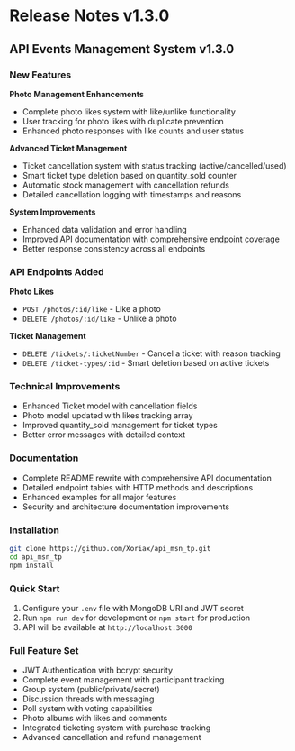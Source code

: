 # Release Notes v1.3.0

## API Events Management System v1.3.0

### New Features

**Photo Management Enhancements**
- Complete photo likes system with like/unlike functionality
- User tracking for photo likes with duplicate prevention
- Enhanced photo responses with like counts and user status

**Advanced Ticket Management**
- Ticket cancellation system with status tracking (active/cancelled/used)
- Smart ticket type deletion based on quantity_sold counter
- Automatic stock management with cancellation refunds
- Detailed cancellation logging with timestamps and reasons

**System Improvements**
- Enhanced data validation and error handling
- Improved API documentation with comprehensive endpoint coverage
- Better response consistency across all endpoints

### API Endpoints Added

**Photo Likes**
- `POST /photos/:id/like` - Like a photo
- `DELETE /photos/:id/like` - Unlike a photo

**Ticket Management**
- `DELETE /tickets/:ticketNumber` - Cancel a ticket with reason tracking
- `DELETE /ticket-types/:id` - Smart deletion based on active tickets

### Technical Improvements

- Enhanced Ticket model with cancellation fields
- Photo model updated with likes tracking array
- Improved quantity_sold management for ticket types
- Better error messages with detailed context

### Documentation

- Complete README rewrite with comprehensive API documentation
- Detailed endpoint tables with HTTP methods and descriptions
- Enhanced examples for all major features
- Security and architecture documentation improvements

### Installation

```bash
git clone https://github.com/Xoriax/api_msn_tp.git
cd api_msn_tp
npm install
```

### Quick Start

1. Configure your `.env` file with MongoDB URI and JWT secret
2. Run `npm run dev` for development or `npm start` for production
3. API will be available at `http://localhost:3000`

### Full Feature Set

- JWT Authentication with bcrypt security
- Complete event management with participant tracking
- Group system (public/private/secret)
- Discussion threads with messaging
- Poll system with voting capabilities
- Photo albums with likes and comments
- Integrated ticketing system with purchase tracking
- Advanced cancellation and refund management
